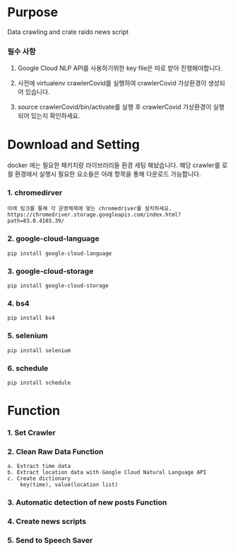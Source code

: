 # Purpose
Data crawling and crate raido news script

### 필수 사항

1. Google Cloud NLP API를 사용하기위한 key file은 따로 받아 진행해야합니다.

2. 사전에 virtualenv crawlerCovid를 실행하여 crawlerCovid 가상환경이 생성되어 있습니다.
3. source crawlerCovid/bin/activate를 실행 후 crawlerCovid 가상환경이 실행되어 있는지 확인하세요.

# Download and Setting
docker 에는 필요한 패키지랑 라이브러리들 환경 세팅 해놨습니다.
해당 crawler를 로컬 환경에서 실행시 필요한 요소들은 아래 항목을 통해 다운로드 가능합니다.

### 1. chromedirver

    아래 링크를 통해 각 운영체제에 맞는 chromedriver를 설치하세요.
    https://chromedriver.storage.googleapis.com/index.html?path=83.0.4103.39/

### 2. google-cloud-language

    pip install google-cloud-language

### 3. google-cloud-storage

    pip install google-cloud-storage

### 4. bs4

    pip install bs4

### 5. selenium

    pip install selenium
### 6. schedule

    pip install schedule
# Function

### 1. Set Crawler

### 2. Clean Raw Data Function

    a. Extract time data
    b. Extract location data with Google Cloud Natural Language API
    c. Create dictionary
        key(time), value(location list)

### 3. Automatic detection of new posts Function

### 4. Create news scripts

### 5. Send to Speech Saver
